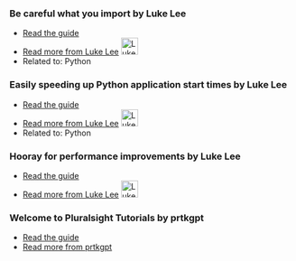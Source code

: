 
### Be careful what you import by Luke Lee
- [Read the guide](http://pskb-stage.herokuapp.com/review/be-careful-what-you-import)
- [Read more from Luke Lee](http://pskb-stage.herokuapp.com/user/durden) <img src="https://avatars.githubusercontent.com/u/58063?v=3" width="30" height="30" alt="Luke Lee" />
- Related to: Python

### Easily speeding up Python application start times by Luke Lee
- [Read the guide](http://pskb-stage.herokuapp.com/review/easily-speeding-up-python-application-start-times)
- [Read more from Luke Lee](http://pskb-stage.herokuapp.com/user/durden) <img src="https://avatars.githubusercontent.com/u/58063?v=3" width="30" height="30" alt="Luke Lee" />
- Related to: Python

### Hooray for performance improvements by Luke Lee
- [Read the guide](http://pskb-stage.herokuapp.com/review/hooray-for-performance-improvements)
- [Read more from Luke Lee](http://pskb-stage.herokuapp.com/user/durden) <img src="https://avatars.githubusercontent.com/u/58063?v=3" width="30" height="30" alt="Luke Lee" />

### Welcome to Pluralsight Tutorials by prtkgpt
- [Read the guide](http://pskb-stage.herokuapp.com/review/welcome-to-pluralsight-tutorials)
- [Read more from prtkgpt](http://pskb-stage.herokuapp.com/user/prtkgpt)

